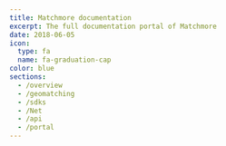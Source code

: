 ```yaml
---
title: Matchmore documentation
excerpt: The full documentation portal of Matchmore
date: 2018-06-05
icon:
  type: fa
  name: fa-graduation-cap
color: blue
sections:
  - /overview
  - /geomatching
  - /sdks
  - /Net
  - /api
  - /portal
---
```

